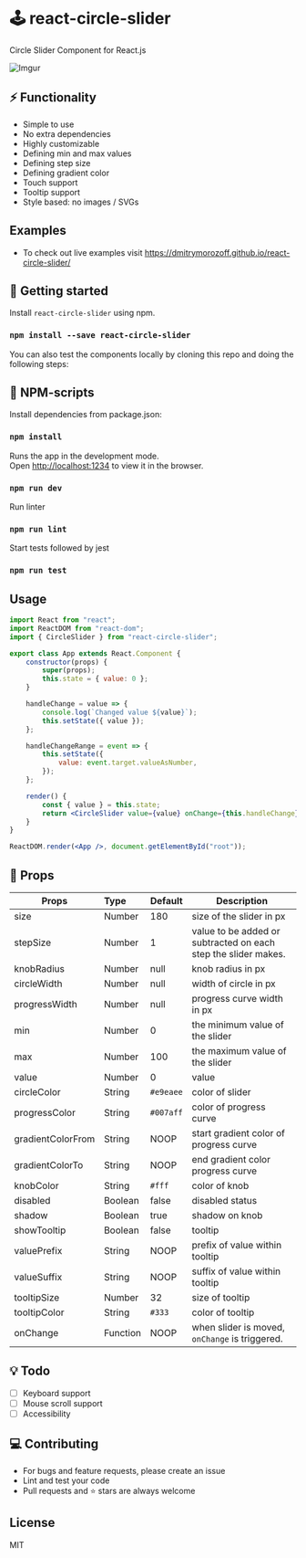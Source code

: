 # 🕹️ react-circle-slider

Circle Slider Component for React.js

![Imgur](https://i.imgur.com/4RdYfaL.gif)

## ⚡ Functionality

-   Simple to use
-   No extra dependencies
-   Highly customizable
-   Defining min and max values
-   Defining step size
-   Defining gradient color
-   Touch support
-   Tooltip support
-   Style based: no images / SVGs

## Examples

-   To check out live examples visit https://dmitrymorozoff.github.io/react-circle-slider/

## 🚀 Getting started

Install `react-circle-slider` using npm.

### `npm install --save react-circle-slider`

You can also test the components locally by cloning this repo and doing the following steps:

## 🔲 NPM-scripts

Install dependencies from package.json:

### `npm install`

Runs the app in the development mode.<br>
Open [http://localhost:1234](http://localhost:1234) to view it in the browser.

### `npm run dev`

Run linter

### `npm run lint`

Start tests followed by jest

### `npm run test`

## Usage

```jsx
import React from "react";
import ReactDOM from "react-dom";
import { CircleSlider } from "react-circle-slider";

export class App extends React.Component {
    constructor(props) {
        super(props);
        this.state = { value: 0 };
    }

    handleChange = value => {
        console.log(`Changed value ${value}`);
        this.setState({ value });
    };

    handleChangeRange = event => {
        this.setState({
            value: event.target.valueAsNumber,
        });
    };

    render() {
        const { value } = this.state;
        return <CircleSlider value={value} onChange={this.handleChange} />;
    }
}

ReactDOM.render(<App />, document.getElementById("root"));
```

## 📃 Props

| Props             | Type     | Default   | Description                                                    |
| ----------------- | :------- | --------- | -------------------------------------------------------------- |
| size              | Number   | 180       | size of the slider in px                                       |
| stepSize          | Number   | 1         | value to be added or subtracted on each step the slider makes. |
| knobRadius        | Number   | null      | knob radius in px                                              |
| circleWidth       | Number   | null      | width of circle in px                                          |
| progressWidth     | Number   | null      | progress curve width in px                                     |
| min               | Number   | 0         | the minimum value of the slider                                |
| max               | Number   | 100       | the maximum value of the slider                                |
| value             | Number   | 0         | value                                                          |
| circleColor       | String   | `#e9eaee` | color of slider                                                |
| progressColor     | String   | `#007aff` | color of progress curve                                        |
| gradientColorFrom | String   | NOOP      | start gradient color of progress curve                         |
| gradientColorTo   | String   | NOOP      | end gradient color progress curve                              |
| knobColor         | String   | `#fff`    | color of knob                                                  |
| disabled          | Boolean  | false     | disabled status                                                |
| shadow            | Boolean  | true      | shadow on knob                                                 |
| showTooltip       | Boolean  | false     | tooltip                                                        |
| valuePrefix       | String   | NOOP      | prefix of value within tooltip                                 |
| valueSuffix       | String   | NOOP      | suffix of value within tooltip                                 |
| tooltipSize       | Number   | 32        | size of tooltip                                                |
| tooltipColor      | String   | `#333`    | color of tooltip                                               |
| onChange          | Function | NOOP      | when slider is moved, `onChange` is triggered.                 |

## 💡 Todo

-   [ ] Keyboard support
-   [ ] Mouse scroll support
-   [ ] Accessibility

## 💻 Contributing

-   For bugs and feature requests, please create an issue
-   Lint and test your code
-   Pull requests and ⭐ stars are always welcome

## License

MIT
